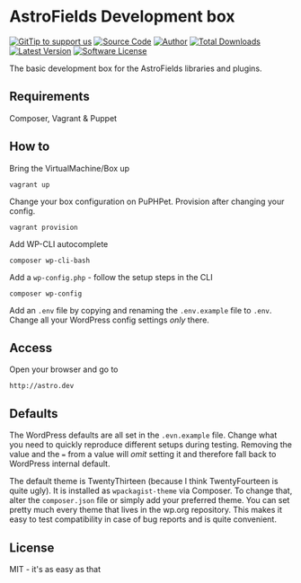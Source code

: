 # AstroFields Development box


[![GitTip to support us](https://img.shields.io/gratipay/wecodemore.svg?style=flat-square)](//gratipay.com/wecodemore/)
[![Source Code](http://img.shields.io/badge/source-astrofields/devstack-blue.svg?style=flat-square)](//github.com/AstroFields/DevStack)
[![Author](http://img.shields.io/badge/twitter-@astrofields-blue.svg?style=flat-square)](//twitter.com/astrofields)
[![Total Downloads](https://img.shields.io/packagist/dt/wecodemore/astrofields-devstack.svg?style=flat-square)](//packagist.org/packages/wecodemore/astrofields-devstack)
[![Latest Version](https://img.shields.io/github/release/astrofields/devstack.svg?style=flat-square)](//packagist.org/packages/wecodemore/astrofields-devstack)
[![Software License](https://img.shields.io/badge/license-MIT-brightgreen.svg?style=flat-square)](LICENSE.md)

The basic development box for the AstroFields libraries and plugins.

## Requirements

Composer, Vagrant & Puppet

## How to

Bring the VirtualMachine/Box up

	vagrant up

Change your box configuration on PuPHPet. Provision after changing your config.

	vagrant provision

Add WP-CLI autocomplete

	composer wp-cli-bash

Add a `wp-config.php` - follow the setup steps in the CLI

	composer wp-config

Add an `.env` file by copying and renaming the `.env.example` file to `.env`. Change all
your WordPress config settings _only_ there.

## Access

Open your browser and go to

	http://astro.dev

## Defaults

The WordPress defaults are all set in the `.evn.example` file. Change what you need to quickly
reproduce different setups during testing. Removing the value and the `=` from a value will
_omit_ setting it and therefore fall back to WordPress internal default.

The default theme is TwentyThirteen (because I think TwentyFourteen is quite ugly). It is
installed as `wpackagist-theme` via Composer. To change that, alter the `composer.json` file
or simply add your preferred theme. You can set pretty much every theme that lives in the
wp.org repository. This makes it easy to test compatibility in case of bug reports and
is quite convenient.

## License

MIT - it's as easy as that